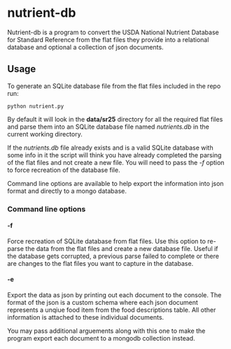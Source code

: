 nutrient-db
===========

Nutrient-db is a program to convert the USDA National Nutrient Database for Standard Reference from the flat files they provide into a relational database and optional a collection of json documents.

Usage
-----------------

To generate an SQLite database file from the flat files included in the repo run: 

<pre><code>python nutrient.py</code></pre>

By default it will look in the **data/sr25** directory for all the required flat files and parse them into an SQLite database file named *nutrients.db* in the current working directory. 

If the *nutrients.db* file already exists and is a valid SQLite database with some info in it the script will think you have already completed the parsing of the flat files and not create a new file. You will need to pass the *-f* option to force recreation of the database file.

Command line options are available to help export the information into json format and directly to a mongo database.

### Command line options

#### -f

Force recreation of SQLite database from flat files. Use this option to re-parse the data from the flat files and create a new database file. Useful if the database gets corrupted, a previous parse failed to complete or there are changes to the flat files you want to capture in the database.

#### -e

Export the data as json by printing out each document to the console. The format of the json is a custom schema where each json document represents a unqiue food item from the food descriptions table. All other information is attached to these individual documents.

You may pass additional arguements along with this one to make the program export each document to a mongodb collection instead.
